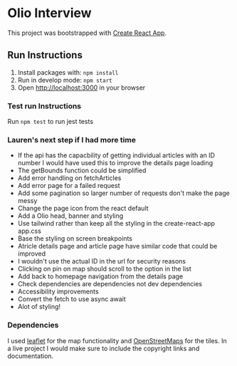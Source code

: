 # Olio Interview

This project was bootstrapped with [Create React App](https://github.com/facebook/create-react-app).

## Run Instructions

1. Install packages with: `npm install`
2. Run in develop mode: `npm start`
3. Open [http://localhost:3000](http://localhost:3000) in your browser

### Test run Instructions

Run `npm test` to run jest tests

### Lauren's next step if I had more time

- If the api has the capacbility of getting individual articles with an ID number I would have used this to improve the details page loading
- The getBounds function could be simplified
- Add error handling on fetchArticles
- Add error page for a failed request
- Add some pagination so larger number of requests don't make the page messy
- Change the page icon from the react default
- Add a Olio head, banner and styling
- Use tailwind rather than keep all the styling in the create-react-app app.css
- Base the styling on screen breakpoints
- Atricle details page and article page have similar code that could be improved
- I wouldn't use the actual ID in the url for security reasons
- Clicking on pin on map should scroll to the option in the list
- Add back to homepage navigation from the details page
- Check dependencies are dependencies not dev dependencies
- Accessibility improvements
- Convert the fetch to use async await
- Alot of styling!

### Dependencies

I used [leaflet](https://leafletjs.com/index.html) for the map functionality and [OpenStreetMaps](https://www.openstreetmap.org/copyright) for the tiles. In a live project I would make sure to include the copyright links and documentation.
